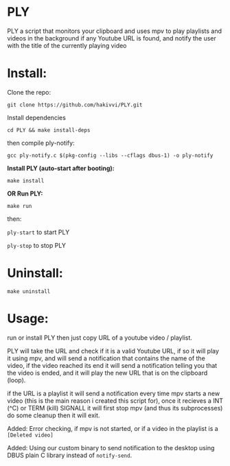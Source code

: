 # PLY
PLY a script that monitors your clipboard and uses mpv to play playlists and videos in the background if any Youtube URL is found, and notify the user with the title of the currently playing video

# Install:
Clone the repo:

`git clone https://github.com/hakivvi/PLY.git`

Install dependencies

`cd PLY && make install-deps`

then compile ply-notify:

`gcc ply-notify.c $(pkg-config --libs --cflags dbus-1) -o ply-notify`

**Install PLY (auto-start after booting):**

`make install`

**OR Run PLY:**

`make run`

then:

`ply-start` to start PLY

`ply-stop` to stop PLY

# Uninstall:
`make uninstall`
# Usage:
run or install PLY then just copy URL of a youtube video / playlist.

PLY will take the URL and check if it is a valid Youtube URL, if so it will play it using mpv, and will send a notification that contains the name of the video, if the video reached its end it will send a notification telling you that the video is ended, and it will play the new URL that is on the clipboard (loop).

if the URL is a playlist it will send a notification every time mpv starts a new video (this is the main reason i created this script for), once it recieves a INT (^C) or TERM (kill) SIGNALL it will first stop mpv (and thus its subprocesses) do some cleanup then it will exit.

Added: Error checking, if mpv is not started, or if a video in the playlist is a `[Deleted video]`

Added: Using our custom binary to send notification to the desktop using DBUS plain C library instead of `notify-send`.
